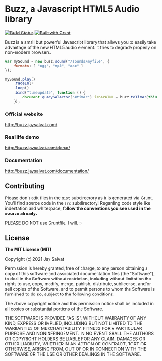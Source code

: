 Buzz, a Javascript HTML5 Audio library
======================================

[![Build Status](https://travis-ci.org/jaysalvat/buzz.svg?branch=master)](https://travis-ci.org/jaysalvat/buzz)
[![Built with Grunt](https://cdn.gruntjs.com/builtwith.png)](http://gruntjs.com/)

Buzz is a small but powerful Javascript library that allows you to easily take advantage of the new HTML5 audio element. It tries to degrade properly on non-modern browsers.

```javascript
var mySound = new buzz.sound("/sounds/myfile", {
    formats: [ "ogg", "mp3", "aac" ]
});

mySound.play()
    .fadeIn()
    .loop()
    .bind("timeupdate", function () {
        document.querySelector("#timer").innerHTML = buzz.toTimer(this.getTime());
    });
```

### Official website
http://buzz.jaysalvat.com/

### Real life demo
http://buzz.jaysalvat.com/demo/

### Documentation
http://buzz.jaysalvat.com/documentation/

Contributing
------------

Please don't edit files in the `dist` subdirectory as it is generated via Grunt. You'll find source code in the `src` subdirectory!
Regarding code style like indentation and whitespace, **follow the conventions you see used in the source already.**

PLEASE DO NOT use Gruntfile. I will. :)

License
-------

**The MIT License (MIT)**

Copyright (c) 2021 Jay Salvat

Permission is hereby granted, free of charge, to any person obtaining a copy
of this software and associated documentation files (the "Software"), to deal
in the Software without restriction, including without limitation the rights
to use, copy, modify, merge, publish, distribute, sublicense, and/or sell
copies of the Software, and to permit persons to whom the Software is
furnished to do so, subject to the following conditions:

The above copyright notice and this permission notice shall be included in
all copies or substantial portions of the Software.

THE SOFTWARE IS PROVIDED "AS IS", WITHOUT WARRANTY OF ANY KIND, EXPRESS OR
IMPLIED, INCLUDING BUT NOT LIMITED TO THE WARRANTIES OF MERCHANTABILITY,
FITNESS FOR A PARTICULAR PURPOSE AND NONINFRINGEMENT. IN NO EVENT SHALL THE
AUTHORS OR COPYRIGHT HOLDERS BE LIABLE FOR ANY CLAIM, DAMAGES OR OTHER
LIABILITY, WHETHER IN AN ACTION OF CONTRACT, TORT OR OTHERWISE, ARISING FROM,
OUT OF OR IN CONNECTION WITH THE SOFTWARE OR THE USE OR OTHER DEALINGS IN
THE SOFTWARE.
